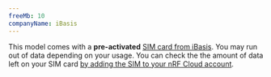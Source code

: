 ```yaml
---
freeMb: 10
companyName: iBasis
---
```


This model comes with a **pre-activated**
[SIM card from iBasis](https://ibasis.com/solutions/esim-technology/). You may
run out of data depending on your usage. You can check the the amount of data
left on your SIM card
[by adding the SIM to your nRF Cloud account](https://developer.nordicsemi.com/nRF_Connect_SDK/doc/latest/nrf/device_guides/working_with_nrf/nrf91/thingy91_gsg.html#connecting-to-nrf-cloud).
